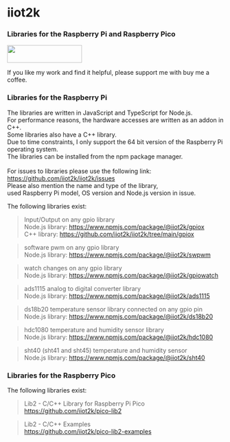 # iiot2k

### Libraries for the Raspberry Pi and Raspberry Pico

<a href="https://www.buymeacoffee.com/iiot2ka" target="_blank"><img src="https://cdn.buymeacoffee.com/buttons/default-blue.png" height="41" width="174"></a><br>

If you like my work and find it helpful, please support me with buy me a coffee.

### Libraries for the Raspberry Pi
The libraries are written in JavaScript and TypeScript for Node.js.<br>
For performance reasons, the hardware accesses are written as an addon in C++.<br>
Some libraries also have a C++ library.<br>
Due to time constraints, I only support the 64 bit version of the Raspberry Pi operating system.<br>
The libraries can be installed from the npm package manager.<br>
<br>
For issues to libraries please use the following link:<br>
https://github.com/iiot2k/iiot2k/issues<br>
Please also mention the name and type of the library,<br>
used Raspberry Pi model, OS version and Node.js version in issue.<br>

The following libraries exist:<br>

>Input/Output on any gpio library<br>
Node.js library: https://www.npmjs.com/package/@iiot2k/gpiox<br>
C++ library: https://github.com/iiot2k/iiot2k/tree/main/gpiox

>software pwm on any gpio library<br>
Node.js library: https://www.npmjs.com/package/@iiot2k/swpwm

>watch changes on any gpio library<br>
Node.js library: https://www.npmjs.com/package/@iiot2k/gpiowatch

>ads1115 analog to digital converter library<br>
Node.js library: https://www.npmjs.com/package/@iiot2k/ads1115

>ds18b20 temperature sensor library connected on any gpio pin
Node.js library: https://www.npmjs.com/package/@iiot2k/ds18b20<br>

>hdc1080 temperature and humidity sensor library<br>
Node.js library: https://www.npmjs.com/package/@iiot2k/hdc1080<br>

>sht40 (sht41 and sht45) temperature and humidity sensor<br>
Node.js library: https://www.npmjs.com/package/@iiot2k/sht40<br>

### Libraries for the Raspberry Pico
The following libraries exist:<br>

>Lib2 - C/C++ Library for Raspberry Pi Pico<br>
https://github.com/iiot2k/pico-lib2<br>

>Lib2 - C/C++ Examples<br>
https://github.com/iiot2k/pico-lib2-examples<br>

